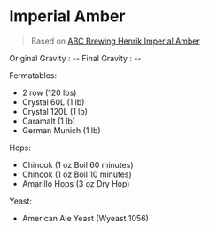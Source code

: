 Imperial Amber
===

> Based on [ABC Brewing Henrik Imperial Amber](http://beersmithrecipes.com/viewrecipe/495847/abc-brewing-henrik-imperial-amber)

Original Gravity : --
Final Gravity : --

Fermatables:

* 2 row (120 lbs)		
* Crystal 60L (1 lb)	
* Crystal 120L (1 lb)	
* Caramalt (1 lb)	
* German Munich (1 lb)	

Hops:

* Chinook (1 oz Boil 60 minutes) 
* Chinook (1 oz Boil 10 minutes) 
* Amarillo Hops (3 oz Dry Hop)

Yeast:

* American Ale Yeast (Wyeast 1056)
